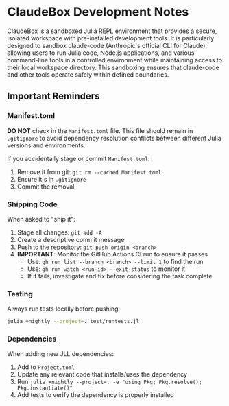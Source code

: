 # ClaudeBox Development Notes

ClaudeBox is a sandboxed Julia REPL environment that provides a secure, isolated workspace with pre-installed development tools. It is particularly designed to sandbox claude-code (Anthropic's official CLI for Claude), allowing users to run Julia code, Node.js applications, and various command-line tools in a controlled environment while maintaining access to their local workspace directory. This sandboxing ensures that claude-code and other tools operate safely within defined boundaries.

## Important Reminders

### Manifest.toml
**DO NOT** check in the `Manifest.toml` file. This file should remain in `.gitignore` to avoid dependency resolution conflicts between different Julia versions and environments.

If you accidentally stage or commit `Manifest.toml`:
1. Remove it from git: `git rm --cached Manifest.toml`
2. Ensure it's in `.gitignore`
3. Commit the removal

### Shipping Code
When asked to "ship it":
1. Stage all changes: `git add -A`
2. Create a descriptive commit message
3. Push to the repository: `git push origin <branch>`
4. **IMPORTANT**: Monitor the GitHub Actions CI run to ensure it passes
   - Use: `gh run list --branch <branch> --limit 1` to find the run
   - Use: `gh run watch <run-id> --exit-status` to monitor it
   - If it fails, investigate and fix before considering the task complete

### Testing
Always run tests locally before pushing:
```bash
julia +nightly --project=. test/runtests.jl
```

### Dependencies
When adding new JLL dependencies:
1. Add to `Project.toml`
2. Update any relevant code that installs/uses the dependency
3. Run `julia +nightly --project=. -e "using Pkg; Pkg.resolve(); Pkg.instantiate()"`
4. Add tests to verify the dependency is properly installed